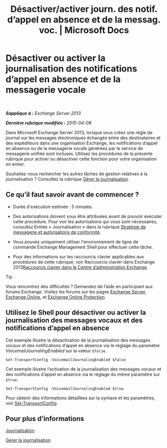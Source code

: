 ﻿---
title: 'Désactiver/activer journ. des notif. d’appel en absence et de la messag. voc. | Microsoft Docs'
TOCTitle: Désactiver ou activer la journalisation des notifications d’appel en absence et de la messagerie vocale
ms:assetid: 5164a92e-69e6-4339-b80c-0cfbf0dc0198
ms:mtpsurl: https://technet.microsoft.com/fr-fr/library/Bb201690(v=EXCHG.150)
ms:contentKeyID: 50478185
ms.date: 05/23/2018
mtps_version: v=EXCHG.150
ms.translationtype: MT
---

# Désactiver ou activer la journalisation des notifications d’appel en absence et de la messagerie vocale

 

_**Sapplique à :** Exchange Server 2013_

_**Dernière rubrique modifiée :** 2015-04-08_

Dans Microsoft Exchange Server 2013, lorsque vous créez une règle de journal sur les messages électroniques échangés entre des destinataires et des expéditeurs dans une organisation Exchange, les notifications d’appel en absence ou de la messagerie vocale générées par le service de messagerie unifiée sont incluses. Utilisez les procédures de la présente rubrique pour activer ou désactiver cette fonction pour votre organisation en entier.

Souhaitez-vous rechercher les autres tâches de gestion relatives à la journalisation ? Consultez la rubrique [Gérer la journalisation](manage-journaling-exchange-2013-help.md).

## Ce qu’il faut savoir avant de commencer ?

  - Durée d'exécution estimée : 5 minutes.

  - Des autorisations doivent vous être attribuées avant de pouvoir exécuter cette procédure. Pour voir les autorisations qui vous sont nécessaires, consultez Entrée « Journalisation » dans la rubrique [Stratégie de messagerie et autorisations de conformité](messaging-policy-and-compliance-permissions-exchange-2013-help.md).

  - Vous pouvez uniquement utiliser l'environnement de ligne de commande Exchange Management Shell pour effectuer cette tâche.

  - Pour des informations sur les raccourcis clavier applicables aux procédures de cette rubrique, voir Raccourcis clavier dans Exchange 2013[Raccourcis clavier dans le Centre d’administration Exchange](keyboard-shortcuts-in-the-exchange-admin-center-exchange-online-protection-help.md).

> [!TIP]
> Vous rencontrez des difficultés ? Demandez de l’aide en participant aux forums Exchange. Visitez les forums sur les pages <a href="https://go.microsoft.com/fwlink/p/?linkid=60612">Exchange Server</a>, <a href="https://go.microsoft.com/fwlink/p/?linkid=267542">Exchange Online</a>, et <a href="https://go.microsoft.com/fwlink/p/?linkid=285351">Exchange Online Protection</a>.


## Utilisez le Shell pour désactiver ou activer la journalisation des messages vocaux et des notifications d’appel en absence

Cet exemple illustre la désactivation de la journalisation des messages vocaux et des notifications d’appel en absence via le réglage du paramètre *VoicemailJournalingEnabled* sur la valeur `$false`.

    Set-TransportConfig -VoicemailJournalingEnabled $false

Cet exemple illustre l’activation de la journalisation des messages vocaux et des notifications d’appel en absence via le réglage du même paramètre sur `$true`.

    Set-TransportConfig -VoicemailJournalingEnabled $true

Pour obtenir des informations détaillées sur la syntaxe et les paramètres, voir [Set-TransportConfig](https://technet.microsoft.com/fr-fr/library/bb124151\(v=exchg.150\)).

## Pour plus d’informations

[Journalisation](journaling-exchange-2013-help.md)

[Gérer la journalisation](manage-journaling-exchange-2013-help.md)


